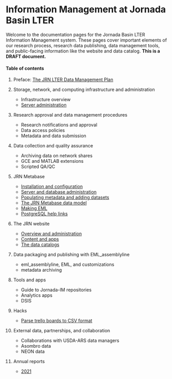 # Information Management at Jornada Basin LTER

Welcome to the documentation pages for the Jornada Basin LTER Information Management system. These pages cover important elements of our research process, research data publishing, data management tools, and public-facing information like the website and data catalog.  **This is a DRAFT document.**

#### Table of contents

1. Preface: [The JRN LTER Data Management Plan](JRN_LTER_data_management_plan.v3.md)

2. Storage, network, and computing infrastructure and administration
    - Infrastructure overview
    - [Server administration](server_admin.md)

3. Research approval and data management procedures
    - Research notifications and approval
    - Data access policies
    - Metadata and data submission

4. Data collection and quality assurance
    - Archiving data on network shares
    - GCE and MATLAB extensions
    - Scripted QA/QC

5. JRN Metabase
    - [Installation and configuration](jrn_metabase_setup.md)
    - [Server and database administration](jrn_metabase_admin.md)
    - [Populating metadata and adding datasets](jrn_metabase_populate.md)
    - [The JRN Metabase data model](metabase_data_model.md)
    - [Making EML](jrn_metabase_makeEML.md)
    - [PostgreSQL help links](postgres_links.md)


6. The JRN website
    - [Overview and administration](website_setup.md)
    - [Content and apps](website_content.md)
    - [The data catalogs](website_data_catalogs.md)

7. Data packaging and publishing with EML_assemblyline
    - eml_assemblyline, EML, and customizations
    - metadata archiving

8. Tools and apps
    - Guide to Jornada-IM repositories
    - Analytics apps
    - DSIS

9. Hacks
    - [Parse trello boards to CSV format](parse_trello_boards.md)

10. External data, partnerships, and collaboration
    - Collaborations with USDA-ARS data managers
    - Asombro data
    - NEON data

11. Annual reports
    - [2021](../documentation/reports/JRN_IM_annual_report_2020.md)
